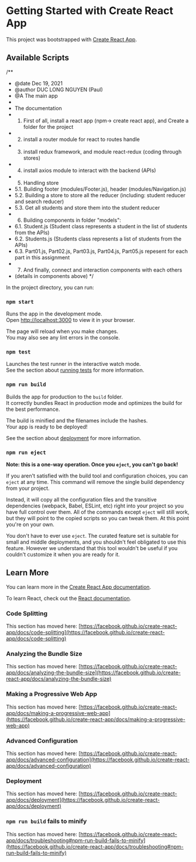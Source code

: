 # Getting Started with Create React App

This project was bootstrapped with [Create React App](https://github.com/facebook/create-react-app).

## Available Scripts

/**
 * @date Dec 19, 2021
 * @author DUC LONG NGUYEN (Paul)
 * @A The main app
 * 
 * The documentation
 * 1. First of all, install a react app (npm-> create react app), and Create a folder for the project
 * 2. install a router module for react to routes handle
 * 3. install redux framework, and module react-redux (coding through stores)
 * 4. install axios module to interact with the backend (APIs)
 * 5. Handling store
 *  5.1. Building footer (modules/Footer.js), header (modules/Navigation.js)
 *  5.2. Building a store to store all the reducer (including: student reducer and search reducer)
 *  5.3. Get all students and store them into the student reducer
 * 6. Building components in folder "models": 
 *  6.1. Student.js (Student class represents a student in the list of students from the APIs)
 *  6.2. Students.js (Students class represents a list of students from the APIs)
 *  6.3. Part01.js, Part02.js, Part03.js, Part04.js, Part05.js repesent for each part in this assignment
 * 7. And finally, connect and interaction components with each others
 *    (details in components above)
 */

In the project directory, you can run:

### `npm start`

Runs the app in the development mode.\
Open [http://localhost:3000](http://localhost:3000) to view it in your browser.

The page will reload when you make changes.\
You may also see any lint errors in the console.

### `npm test`

Launches the test runner in the interactive watch mode.\
See the section about [running tests](https://facebook.github.io/create-react-app/docs/running-tests) for more information.

### `npm run build`

Builds the app for production to the `build` folder.\
It correctly bundles React in production mode and optimizes the build for the best performance.

The build is minified and the filenames include the hashes.\
Your app is ready to be deployed!

See the section about [deployment](https://facebook.github.io/create-react-app/docs/deployment) for more information.

### `npm run eject`

**Note: this is a one-way operation. Once you `eject`, you can't go back!**

If you aren't satisfied with the build tool and configuration choices, you can `eject` at any time. This command will remove the single build dependency from your project.

Instead, it will copy all the configuration files and the transitive dependencies (webpack, Babel, ESLint, etc) right into your project so you have full control over them. All of the commands except `eject` will still work, but they will point to the copied scripts so you can tweak them. At this point you're on your own.

You don't have to ever use `eject`. The curated feature set is suitable for small and middle deployments, and you shouldn't feel obligated to use this feature. However we understand that this tool wouldn't be useful if you couldn't customize it when you are ready for it.

## Learn More

You can learn more in the [Create React App documentation](https://facebook.github.io/create-react-app/docs/getting-started).

To learn React, check out the [React documentation](https://reactjs.org/).

### Code Splitting

This section has moved here: [https://facebook.github.io/create-react-app/docs/code-splitting](https://facebook.github.io/create-react-app/docs/code-splitting)

### Analyzing the Bundle Size

This section has moved here: [https://facebook.github.io/create-react-app/docs/analyzing-the-bundle-size](https://facebook.github.io/create-react-app/docs/analyzing-the-bundle-size)

### Making a Progressive Web App

This section has moved here: [https://facebook.github.io/create-react-app/docs/making-a-progressive-web-app](https://facebook.github.io/create-react-app/docs/making-a-progressive-web-app)

### Advanced Configuration

This section has moved here: [https://facebook.github.io/create-react-app/docs/advanced-configuration](https://facebook.github.io/create-react-app/docs/advanced-configuration)

### Deployment

This section has moved here: [https://facebook.github.io/create-react-app/docs/deployment](https://facebook.github.io/create-react-app/docs/deployment)

### `npm run build` fails to minify

This section has moved here: [https://facebook.github.io/create-react-app/docs/troubleshooting#npm-run-build-fails-to-minify](https://facebook.github.io/create-react-app/docs/troubleshooting#npm-run-build-fails-to-minify)
